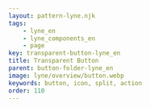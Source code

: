 ```yaml
---
layout: pattern-lyne.njk
tags: 
    - lyne_en
    - lyne_components_en
    - page
key: transparent-button-lyne_en
title: Transparent Button
parent: button-folder-lyne_en
image: lyne/overview/button.webp
keywords: button, icon, split, action
order: 110
---
```


